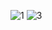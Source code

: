 ![1](https://github.com/user-attachments/assets/45303662-f890-4ec2-bb5d-5d9d73d314f7)
![3](https://github.com/user-attachments/assets/48ac7dc9-dd68-4512-83db-621611830977)
